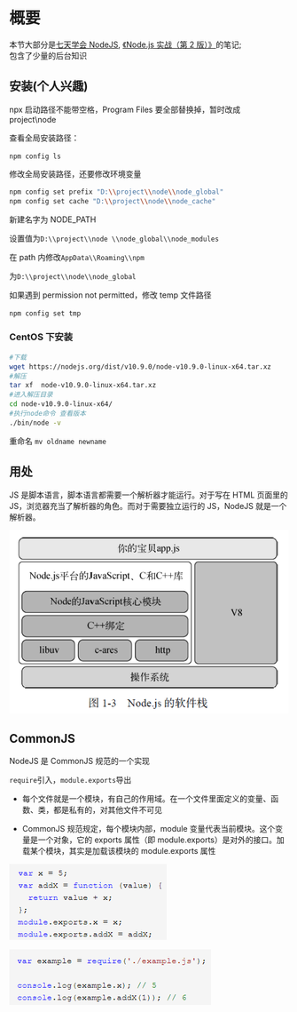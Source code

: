 # 概要

本节大部分是[七天学会 NodeJS](http://nqdeng.github.io/7-days-nodejs/), [《Node.js 实战（第 2 版）》](http://www.ituring.com.cn/book/1993)的笔记;  
包含了少量的后台知识

## 安装(个人兴趣)

npx 启动路径不能带空格，Program Files 要全部替换掉，暂时改成 project\\node

查看全局安装路径：

`npm config ls`

修改全局安装路径，还要修改环境变量

```bash
npm config set prefix "D:\\project\\node\\node_global"
npm config set cache "D:\\project\\node\\node_cache"
```

新建名字为 NODE_PATH

设置值为`D:\\project\\node \\node_global\\node_modules`

在 path 内修改`AppData\\Roaming\\npm`

为`D:\\project\\node\\node_global`

如果遇到 permission not permitted，修改 temp 文件路径

`npm config set tmp`

### CentOS 下安装

```bash
#下载
wget https://nodejs.org/dist/v10.9.0/node-v10.9.0-linux-x64.tar.xz
#解压
tar xf  node-v10.9.0-linux-x64.tar.xz
#进入解压目录
cd node-v10.9.0-linux-x64/
#执行node命令 查看版本
./bin/node -v
```

重命名
`mv oldname newname`

## 用处

JS 是脚本语言，脚本语言都需要一个解析器才能运行。对于写在 HTML 页面里的 JS，浏览器充当了解析器的角色。而对于需要独立运行的 JS，NodeJS 就是一个解析器。

![](../images/ec4fb3e732d2c723cb22fb7bcd0147fc.png)

## CommonJS

NodeJS 是 CommonJS 规范的一个实现

`require`引入，`module.exports`导出

- 每个文件就是一个模块，有自己的作用域。在一个文件里面定义的变量、函数、类，都是私有的，对其他文件不可见

- CommonJS 规范规定，每个模块内部，module 变量代表当前模块。这个变量是一个对象，它的 exports 属性（即 module.exports）是对外的接口。加载某个模块，其实是加载该模块的 module.exports 属性

![](../images/3c06c487350e6d8409181caf2a027850.png)

![](../images/cf2f9891e4495b844346771dc726f6ef.png)
